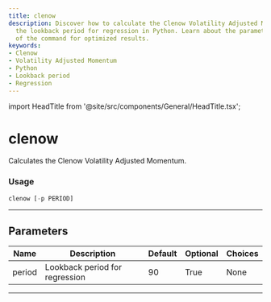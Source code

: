 ```yaml
---
title: clenow
description: Discover how to calculate the Clenow Volatility Adjusted Momentum using
  the lookback period for regression in Python. Learn about the parameters and usage
  of the command for optimized results.
keywords:
- Clenow
- Volatility Adjusted Momentum
- Python
- Lookback period
- Regression
---
```


import HeadTitle from '@site/src/components/General/HeadTitle.tsx';

<HeadTitle title="clenow - Ta - Etf - Reference | OpenBB Terminal Docs" />

# clenow

Calculates the Clenow Volatility Adjusted Momentum.

### Usage

```python
clenow [-p PERIOD]
```

---

## Parameters

| Name | Description | Default | Optional | Choices |
| ---- | ----------- | ------- | -------- | ------- |
| period | Lookback period for regression | 90 | True | None |

---

